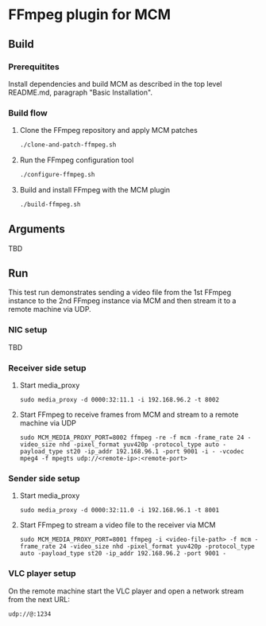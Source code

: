 # FFmpeg plugin for MCM

## Build

### Prerequitites
Install dependencies and build MCM as described in the top level README.md, paragraph "Basic Installation".

### Build flow

1. Clone the FFmpeg repository and apply MCM patches
   ```bash
   ./clone-and-patch-ffmpeg.sh
   ```

1. Run the FFmpeg configuration tool
   ```bash
   ./configure-ffmpeg.sh
   ```

1. Build and install FFmpeg with the MCM plugin
   ```bash
   ./build-ffmpeg.sh
   ```

## Arguments
TBD

## Run

This test run demonstrates sending a video file from the 1st FFmpeg instance to the 2nd FFmpeg instance via MCM and then stream it to a remote machine via UDP.

### NIC setup
TBD

### Receiver side setup
1. Start media_proxy
   ```
   sudo media_proxy -d 0000:32:11.1 -i 192.168.96.2 -t 8002
   ```
1. Start FFmpeg to receive frames from MCM and stream to a remote machine via UDP
   ```
   sudo MCM_MEDIA_PROXY_PORT=8002 ffmpeg -re -f mcm -frame_rate 24 -video_size nhd -pixel_format yuv420p -protocol_type auto -payload_type st20 -ip_addr 192.168.96.1 -port 9001 -i - -vcodec mpeg4 -f mpegts udp://<remote-ip>:<remote-port>
   ```

### Sender side setup
1. Start media_proxy
   ```
   sudo media_proxy -d 0000:32:11.0 -i 192.168.96.1 -t 8001
   ```
1. Start FFmpeg to stream a video file to the receiver via MCM
   ```
   sudo MCM_MEDIA_PROXY_PORT=8001 ffmpeg -i <video-file-path> -f mcm -frame_rate 24 -video_size nhd -pixel_format yuv420p -protocol_type auto -payload_type st20 -ip_addr 192.168.96.2 -port 9001 -
   ```

### VLC player setup
On the remote machine start the VLC player and open a network stream from the next URL:
```
udp://@:1234
```

